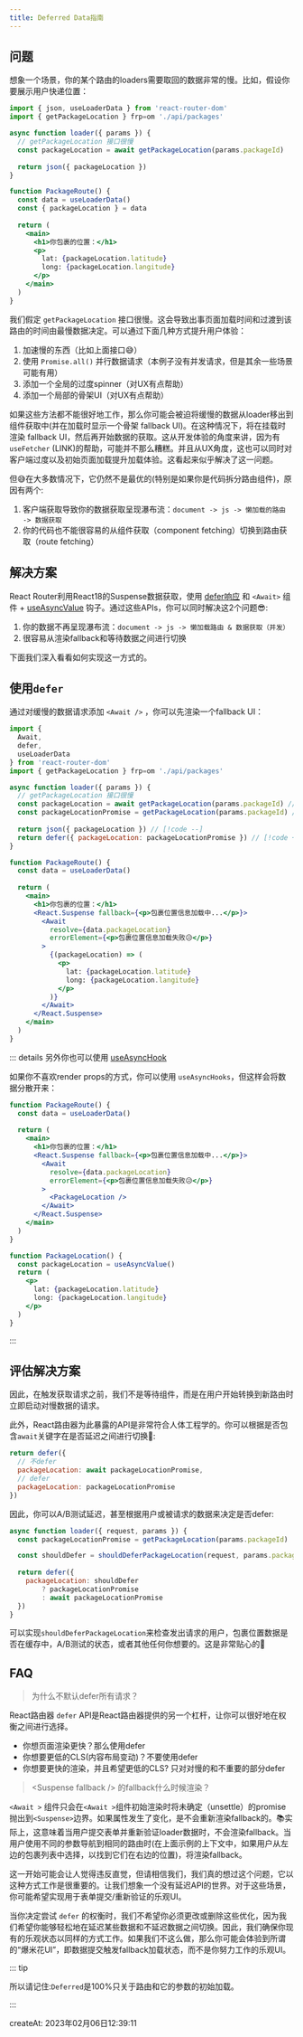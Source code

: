 ```yaml
---
title: Deferred Data指南
---
```


## 问题

想象一个场景，你的某个路由的loaders需要取回的数据非常的慢。比如，假设你要展示用户快递位置：

```jsx
import { json, useLoaderData } from 'react-router-dom'
import { getPackageLocation } frp=om './api/packages'

async function loader({ params }) {
  // getPackageLocation 接口很慢
  const packageLocation = await getPackageLocation(params.packageId)
  
  return json({ packageLocation })
}

function PackageRoute() {
  const data = useLoaderData()
  const { packageLocation } = data
  
  return (
    <main>
      <h1>你包裹的位置：</h1>
      <p>
        lat: {packageLocation.latitude}
        long: {packageLocation.langitude}
      </p>
    </main>
  )
}
```

我们假定 `getPackageLocation` 接口很慢。这会导致出事页面加载时间和过渡到该路由的时间由最慢数据决定。可以通过下面几种方式提升用户体验：

1. 加速慢的东西（比如上面接口😅）
2. 使用 `Promise.all()` 并行数据请求（本例子没有并发请求，但是其余一些场景可能有用）
3. 添加一个全局的过度spinner（对UX有点帮助）
4. 添加一个局部的骨架UI（对UX有点帮助）



如果这些方法都不能很好地工作，那么你可能会被迫将缓慢的数据从loader移出到组件获取中(并在加载时显示一个骨架 fallback UI)。在这种情况下，将在挂载时渲染 fallback UI，然后再开始数据的获取。这从开发体验的角度来讲，因为有 `useFetcher` (LINK)的帮助，可能并不那么糟糕。并且从UX角度，这也可以同时对客户端过度以及初始页面加载提升加载体验。这看起来似乎解决了这一问题。

但😅在大多数情况下，它仍然不是最优的(特别是如果你是代码拆分路由组件)，原因有两个:

1. 客户端获取导致你的数据获取呈现瀑布流：`document -> js -> 懒加载的路由 -> 数据获取`
2. 你的代码也不能很容易的从组件获取（component fetching）切换到路由获取（route fetching）



## 解决方案

React Router利用React18的Suspense数据获取，使用 [defer响应](../utilities/defer) 和 `<Await>` 组件 + [useAsyncValue](../hooks/useAsyncValue) 钩子。通过这些APIs，你可以同时解决这2个问题😎:

1. 你的数据不再呈现瀑布流：`document -> js -> 懒加载路由 & 数据获取（并发）`
2. 很容易从渲染fallback和等待数据之间进行切换

下面我们深入看看如何实现这一方式的。



## 使用`defer`

通过对缓慢的数据请求添加 `<Await />` ，你可以先渲染一个fallback UI：

```jsx {23-33}
import {
  Await,
  defer,
  useLoaderData
} from 'react-router-dom'
import { getPackageLocation } frp=om './api/packages'

async function loader({ params }) {
  // getPackageLocation 接口很慢
  const packageLocation = await getPackageLocation(params.packageId) // [!code --]
  const packageLocationPromise = getPackageLocation(params.packageId) // [!code ++]
  
  return json({ packageLocation }) // [!code --]
  return defer({ packageLocation: packageLocationPromise }) // [!code ++]
}

function PackageRoute() {
  const data = useLoaderData()
  
  return (
    <main>
      <h1>你包裹的位置：</h1>
      <React.Suspense fallback={<p>包裹位置信息加载中...</p>}>
        <Await
          resolve={data.packageLocation}
          errorElement={<p>包裹位置信息加载失败😥</p>}
        >
          {(packageLocation) => (
            <p>
              lat: {packageLocation.latitude}
              long: {packageLocation.langitude}
            </p>
          )}
        </Await>
      </React.Suspense>
    </main>
  )
}
```



::: details 另外你也可以使用 [useAsyncHook](../hooks/useAsyncHook)

如果你不喜欢render props的方式，你可以使用 `useAsyncHooks`，但这样会将数据分散开来：

```jsx {12,20}
function PackageRoute() {
  const data = useLoaderData()
  
  return (
    <main>
      <h1>你包裹的位置：</h1>
      <React.Suspense fallback={<p>包裹位置信息加载中...</p>}>
        <Await
          resolve={data.packageLocation}
          errorElement={<p>包裹位置信息加载失败😥</p>}
        >
          <PackageLocation />
        </Await>
      </React.Suspense>
    </main>
  )
}

function PackageLocation() {
  const packageLocation = useAsyncValue()
  return (
    <p>
      lat: {packageLocation.latitude}
      long: {packageLocation.langitude}
    </p>
  )
}
```

:::



## 评估解决方案

因此，在触发获取请求之前，我们不是等待组件，而是在用户开始转换到新路由时立即启动对慢数据的请求。

此外，React路由器为此暴露的API是非常符合人体工程学的。你可以根据是否包含`await`关键字在是否延迟之间进行切换🚀:



```jsx
return defer({
  // 不defer
  packageLocation: await packageLocationPromise,
  // defer
  packageLocation: packageLocationPromise
})
```

因此，你可以A/B测试延迟，甚至根据用户或被请求的数据来决定是否defer:

```jsx {7-9}
async function loader({ request, params }) {
  const packageLocationPromise = getPackageLocation(params.packageId)

  const shouldDefer = shouldDeferPackageLocation(request, params.packageId)
  
  return defer({
    packageLocation: shouldDefer
    	? packageLocationPromise
    	: await packageLocationPromise
  })
}
```

可以实现`shouldDeferPackageLocation`来检查发出请求的用户，包裹位置数据是否在缓存中，A/B测试的状态，或者其他任何你想要的。这是非常贴心的🍭



## FAQ

> 为什么不默认defer所有请求？

React路由器 `defer` API是React路由器提供的另一个杠杆，让你可以很好地在权衡之间进行选择。

- 你想页面渲染更快？那么使用defer
- 你想要更低的CLS(内容布局变动)？不要使用defer
- 你想要更快的渲染，并且希望更低的CLS? 只对对慢的和不重要的部分defer



> \<Suspense fallback /> 的fallback什么时候渲染？

`<Await >` 组件只会在`<Await >`组件初始渲染时将未确定（unsettle）的promise抛出到`<Suspense>`边界。如果属性发生了变化，是不会重新渲染fallback的。📚实际上，这意味着当用户提交表单并重新验证loader数据时，不会渲染fallback。当用户使用不同的参数导航到相同的路由时(在上面示例的上下文中，如果用户从左边的包裹列表中选择，以找到它们在右边的位置)，将渲染fallback。

这一开始可能会让人觉得违反直觉，但请相信我们，我们真的想过这个问题，它以这种方式工作是很重要的。让我们想象一个没有延迟API的世界。对于这些场景，你可能希望实现用于表单提交/重新验证的乐观UI。

当你决定尝试 `defer` 的权衡时，我们不希望你必须更改或删除这些优化，因为我们希望你能够轻松地在延迟某些数据和不延迟数据之间切换。因此，我们确保你现有的乐观状态以同样的方式工作。如果我们不这么做，那么你可能会体验到所谓的“爆米花UI”，即数据提交触发fallback加载状态，而不是你努力工作的乐观UI。

::: tip

所以请记住:`Deferred`是100%只关于路由和它的参数的初始加载。

:::



createAt: 2023年02月06日12:39:11


